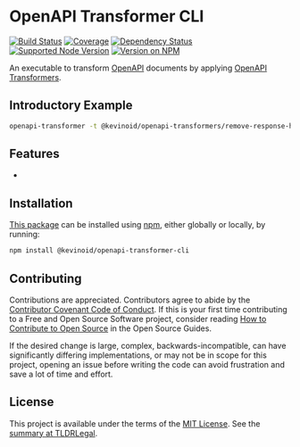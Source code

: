 OpenAPI Transformer CLI
=======================

[![Build Status](https://img.shields.io/github/actions/workflow/status/kevinoid/openapi-transformer-cli/node.js.yml?branch=main&style=flat&label=build)](https://github.com/kevinoid/openapi-transformer-cli/actions?query=branch%3Amain)
[![Coverage](https://img.shields.io/codecov/c/github/kevinoid/openapi-transformer-cli.svg?style=flat)](https://codecov.io/github/kevinoid/openapi-transformer-cli?branch=main)
[![Dependency Status](https://img.shields.io/david/kevinoid/openapi-transformer-cli.svg?style=flat)](https://david-dm.org/kevinoid/openapi-transformer-cli)
[![Supported Node Version](https://img.shields.io/node/v/@kevinoid/openapi-transformer-cli.svg?style=flat)](https://www.npmjs.com/package/@kevinoid/openapi-transformer-cli)
[![Version on NPM](https://img.shields.io/npm/v/@kevinoid/openapi-transformer-cli.svg?style=flat)](https://www.npmjs.com/package/@kevinoid/openapi-transformer-cli)

An executable to transform [OpenAPI](https://www.openapis.org/) documents by
applying [OpenAPI
Transformers](https://github.com/kevinoid/openapi-transformer-base).


## Introductory Example

```sh
openapi-transformer -t @kevinoid/openapi-transformers/remove-response-headers.js <input.json >output.json
```


## Features

*


## Installation

[This package](https://www.npmjs.com/package/@kevinoid/openapi-transformer-cli) can be
installed using [npm](https://www.npmjs.com/), either globally or locally, by
running:

```sh
npm install @kevinoid/openapi-transformer-cli
```


## Contributing

Contributions are appreciated.  Contributors agree to abide by the [Contributor
Covenant Code of
Conduct](https://www.contributor-covenant.org/version/1/4/code-of-conduct.html).
If this is your first time contributing to a Free and Open Source Software
project, consider reading [How to Contribute to Open
Source](https://opensource.guide/how-to-contribute/)
in the Open Source Guides.

If the desired change is large, complex, backwards-incompatible, can have
significantly differing implementations, or may not be in scope for this
project, opening an issue before writing the code can avoid frustration and
save a lot of time and effort.


## License

This project is available under the terms of the [MIT License](LICENSE.txt).
See the [summary at TLDRLegal](https://tldrlegal.com/license/mit-license).
